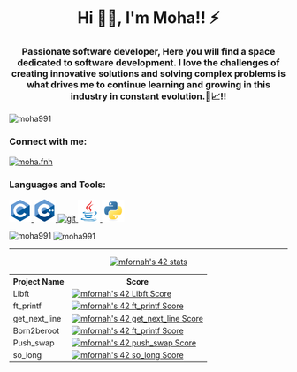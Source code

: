 <h1 align="center">Hi 👋🏿, I'm Moha!! ⚡</h1>
<h3 align="center">Passionate software developer, Here you will find a space dedicated to software development. I love the challenges of creating innovative solutions and solving complex problems is what drives me to continue learning and growing in this industry in constant evolution.🚀📈!!</h3>

<p align="left"> <img src="https://komarev.com/ghpvc/?username=moha991&label=Profile%20views&color=0e75b6&style=flat" alt="moha991" /> </p>

<h3 align="left">Connect with me:</h3>
<p align="left">
<a href="https://instagram.com/moha.fnh" target="blank"><img align="center" src="https://raw.githubusercontent.com/rahuldkjain/github-profile-readme-generator/master/src/images/icons/Social/instagram.svg" alt="moha.fnh" height="30" width="40" /></a>
</p>

<h3 align="left">Languages and Tools:</h3>
<p align="left"> <a href="https://www.cprogramming.com/" target="_blank" rel="noreferrer"> <img src="https://raw.githubusercontent.com/devicons/devicon/master/icons/c/c-original.svg" alt="c" width="40" height="40"/> </a> <a href="https://www.w3schools.com/cpp/" target="_blank" rel="noreferrer"> <img src="https://raw.githubusercontent.com/devicons/devicon/master/icons/cplusplus/cplusplus-original.svg" alt="cplusplus" width="40" height="40"/> </a> <a href="https://git-scm.com/" target="_blank" rel="noreferrer"> <img src="https://www.vectorlogo.zone/logos/git-scm/git-scm-icon.svg" alt="git" width="40" height="40"/> </a> <a href="https://www.java.com" target="_blank" rel="noreferrer"> <img src="https://raw.githubusercontent.com/devicons/devicon/master/icons/java/java-original.svg" alt="java" width="40" height="40"/> </a> <a href="https://www.python.org" target="_blank" rel="noreferrer"> <img src="https://raw.githubusercontent.com/devicons/devicon/master/icons/python/python-original.svg" alt="python" width="40" height="40"/> </a> </p>

<p><img align="left" src="https://github-readme-stats.vercel.app/api/top-langs?username=moha991&show_icons=true&locale=en&layout=compact" alt="moha991" /></p>

<p>&nbsp;<img align="center" src="https://github-readme-stats.vercel.app/api?username=moha991&show_icons=true&locale=en" alt="moha991" /></p>



--------


<p align="center">
  <a href="https://github.com/JaeSeoKim/badge42"><img src="https://badge42.vercel.app/api/v2/cllavs3vt003008mlhaww7hwd/stats?cursusId=21&coalitionId=64" alt="mfornah's 42 stats" /></a>
</p>

<table align="center">
  <tr>
    <th>Project Name</th>
    <th>Score</th>
  </tr>
  <tr>
    <td>Libft</td>
    <td>
      <a href="https://github.com/JaeSeoKim/badge42"><img src="https://badge42.vercel.app/api/v2/cllavs3vt003008mlhaww7hwd/project/2785126" alt="mfornah's 42 Libft Score" /></a>
    </td>
  </tr>
  <tr>
    <td>ft_printf</td>
    <td>
      <a href="https://github.com/JaeSeoKim/badge42"><img src="https://badge42.vercel.app/api/v2/cllavs3vt003008mlhaww7hwd/project/2867253" alt="mfornah's 42 ft_printf Score" /></a>
    </td>
  </tr>
  <tr>
    <td>get_next_line</td>
    <td>
      <a href="https://github.com/JaeSeoKim/badge42"><img src="https://badge42.vercel.app/api/v2/cllavs3vt003008mlhaww7hwd/project/3015962" alt="mfornah's 42 get_next_line Score" /></a>
    </td>
  </tr>
  <tr>
    <td>Born2beroot</td>
    <td>
      <a href="https://github.com/JaeSeoKim/badge42"><img src="https://badge42.vercel.app/api/v2/cllavs3vt003008mlhaww7hwd/project/2867253" alt="mfornah's 42 ft_printf Score" /></a>
    </td>
  </tr>
  <tr>
    <td>Push_swap</td>
    <td>
      <a href="https://github.com/JaeSeoKim/badge42"><img src="https://badge42.vercel.app/api/v2/cllavs3vt003008mlhaww7hwd/project/3143965" alt="mfornah's 42 push_swap Score" /></a>
    </td>
  </tr>
  <tr>
    <td>so_long</td>
    <td>
     <a href="https://github.com/JaeSeoKim/badge42"><img src="https://badge42.vercel.app/api/v2/cllavs3vt003008mlhaww7hwd/project/3216436" alt="mfornah's 42 so_long Score" /></a>
    </td>
  </tr>
</table>
